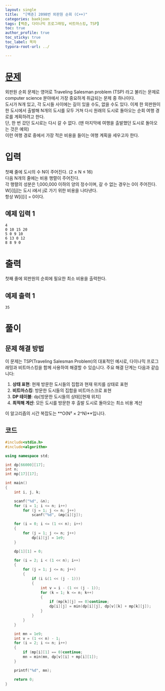 ```yaml
---
layout: single
title:  "[백준] 2098번 외판원 순회 (C++)"
categories: baekjoon
tags: [백준, 다이나믹 프로그래밍, 비트마스킹, TSP]
toc: true
author_profile: true
toc_sticky: true
toc_label: 목차
typora-root-url: ../

---
```


# [문제](https://www.acmicpc.net/problem/2098)

외판원 순회 문제는 영어로 Traveling Salesman problem (TSP) 라고 불리는 문제로 computer science 분야에서 가장 중요하게 취급되는 문제 중 하나이다.  
도시가 N개 있고, 각 도시들 사이에는 길이 있을 수도, 없을 수도 있다. 이제 한 외판원이 한 도시에서 출발해 N개의 도시를 모두 거쳐 다시 원래의 도시로 돌아오는 순회 여행 경로를 계획하려고 한다.  
단, 한 번 갔던 도시로는 다시 갈 수 없다. (맨 마지막에 여행을 출발했던 도시로 돌아오는 것은 예외)  
이런 여행 경로 중에서 가장 적은 비용을 들이는 여행 계획을 세우고자 한다.

# 입력

첫째 줄에 도시의 수 N이 주어진다. (2 ≤ N ≤ 16)  
다음 N개의 줄에는 비용 행렬이 주어진다.  
각 행렬의 성분은 1,000,000 이하의 양의 정수이며, 갈 수 없는 경우는 0이 주어진다.  
W[i][j]는 도시 i에서 j로 가기 위한 비용을 나타낸다.  
항상 W[i][i] = 0이다.

## 예제 입력 1
```
4
0 10 15 20
5 0 9 10
6 13 0 12
8 8 9 0
```

# 출력

첫째 줄에 외판원의 순회에 필요한 최소 비용을 출력한다.

## 예제 출력 1
```
35
```

# 풀이

## 문제 해결 방법

이 문제는 TSP(Traveling Salesman Problem)의 대표적인 예시로, 다이나믹 프로그래밍과 비트마스킹을 함께 사용하여 해결할 수 있습니다. 주요 해결 단계는 다음과 같습니다:

1. **상태 표현**: 현재 방문한 도시들의 집합과 현재 위치를 상태로 표현
2. **비트마스킹**: 방문한 도시들의 집합을 비트마스크로 표현
3. **DP 테이블**: dp[방문한 도시들의 상태][현재 위치]
4. **최적해 계산**: 모든 도시를 방문한 후 출발 도시로 돌아오는 최소 비용 계산

이 알고리즘의 시간 복잡도는 **O(N² × 2^N)**입니다.

## 코드

```c++
#include<stdio.h>
#include<algorithm>

using namespace std;

int dp[66000][17];
int n;
int mp[17][17];

int main()
{
    int i, j, k;

    scanf("%d", &n);
    for (i = 1; i <= n; i++)
        for (j = 1; j <= n; j++)
            scanf("%d", &mp[i][j]);

    for (i = 0; i <= (1 << n); i++)
    {
        for (j = 1; j <= n; j++)
            dp[i][j] = 1e9;
    }

    dp[1][1] = 0;

    for (i = 2; i < (1 << n); i++)
    {
        for (j = 1; j <= n; j++)
        {
            if (i &(1 << (j - 1)))
            {
                int v = i - (1 << (j - 1));
                for (k = 1; k <= n; k++)
                {
                    if (mp[k][j] == 0)continue;
                    dp[i][j] = min(dp[i][j], dp[v][k] + mp[k][j]);
                }
            }
        }
    }

    int mn = 1e9;
    int v = (1 << n) - 1;
    for (i = 2; i <= n; i++)
    {
        if (mp[i][1] == 0)continue;
        mn = min(mn, dp[v][i] + mp[i][1]);
    }

    printf("%d", mn);

    return 0;
}
```
